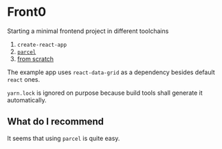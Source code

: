 # Front0

Starting a minimal frontend project in different toolchains
1. `create-react-app`
2. [`parcel`](https://parceljs.org/getting-started/webapp/) 
3. [from scratch](https://medium.com/@JedaiSaboteur/creating-a-react-app-from-scratch-f3c693b84658)

The example app uses `react-data-grid` as a dependency besides default `react` ones. 

`yarn.lock` is ignored on purpose because build tools shall generate it automatically. 
## What do I recommend
It seems that using `parcel` is quite easy. 

